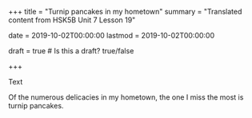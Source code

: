 +++
title = "Turnip pancakes in my hometown"
summary = "Translated content from HSK5B Unit 7 Lesson 19"

date = 2019-10-02T00:00:00
lastmod = 2019-10-02T00:00:00

draft = true  # Is this a draft? true/false

+++

Text

Of the numerous delicacies in my hometown, the one I miss the most is turnip pancakes.